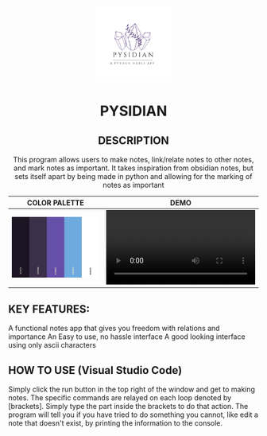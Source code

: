 <div align="center">
  <img style="width: 30%;" src="README_example/Pysidian.png" alt="pysidian logo">  
  
  # **PYSIDIAN**

## **DESCRIPTION**

This program allows users to make notes, link/relate notes to other notes, and mark notes as important. It takes inspiration from obsidian notes, but sets itself apart by being made in python and allowing for the marking of notes as important

|                                  COLOR PALETTE                                  |                                                      DEMO                                                      |
| :-----------------------------------------------------------------------------: | :------------------------------------------------------------------------------------------------------------: |
| <img style="width: 100%;" src="README_example/palette.png" alt="Color Palette"> | <video widith=100% controls><source src="README_example/Demo_Pysidian.mp4" type="video/mp4">DEMO Video</video> |

</div>

## **KEY FEATURES:**

A functional notes app that gives you freedom with relations and importance
An Easy to use, no hassle interface
A good looking interface using only ascii characters

## **HOW TO USE (Visual Studio Code)**

Simply click the run button in the top right of the window and get to making notes. The specific commands are relayed on each loop denoted by \[brackets\]. Simply type the part inside the brackets to do that action. The program will tell you if you have tried to do something you cannot, like edit a note that doesn't exist, by printing the information to the console.
